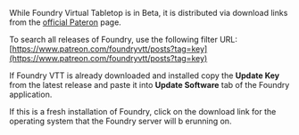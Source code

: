 While Foundry Virtual Tabletop is in Beta, it is distributed via download links from the [official Pateron](https://www.patreon.com/foundryvtt/overview) page.

To search all releases of Foundry, use the following filter URL: [https://www.patreon.com/foundryvtt/posts?tag=key](https://www.patreon.com/foundryvtt/posts?tag=key)

If Foundry VTT is already downloaded and installed copy the **Update Key** from the latest release and paste it into **Update Software** tab of the Foundry application.

If this is a fresh installation of Foundry, click on the download link for the operating system that the Foundry server will b erunning on.


 


